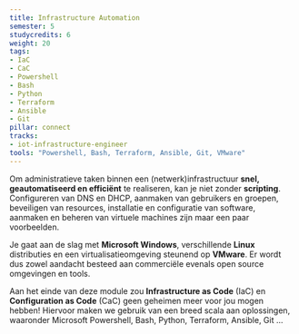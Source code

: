 ```yaml
---
title: Infrastructure Automation
semester: 5
studycredits: 6
weight: 20
tags:
- IaC
- CaC
- Powershell
- Bash
- Python
- Terraform
- Ansible
- Git
pillar: connect
tracks:
- iot-infrastructure-engineer
tools: "Powershell, Bash, Terraform, Ansible, Git, VMware"
---
```


Om administratieve taken binnen een (netwerk)infrastructuur **snel, geautomatiseerd en efficiënt** te realiseren, kan je niet zonder **scripting**.
Configureren van DNS en DHCP, aanmaken van gebruikers en groepen, beveiligen van resources, installatie en configuratie van software, aanmaken en beheren van virtuele machines zijn maar een paar voorbeelden. 

Je gaat aan de slag met **Microsoft Windows**, verschillende **Linux** distributies en een virtualisatieomgeving steunend op **VMware**. Er wordt dus zowel aandacht besteed aan commerciële evenals open source omgevingen en tools.

Aan het einde van deze module zou **Infrastructure as Code** (IaC) en **Configuration as Code** (CaC) geen geheimen meer voor jou mogen hebben! Hiervoor maken we gebruik van een breed scala aan oplossingen, waaronder Microsoft Powershell, Bash, Python, Terraform, Ansible, Git ...